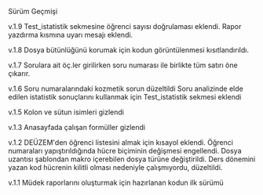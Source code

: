 Sürüm Geçmişi

v.1.9
Test_istatistik sekmesine öğrenci sayısı doğrulaması eklendi.
Rapor yazdırma kısmına uyarı mesajı eklendi.

v.1.8
Dosya bütünlüğünü korumak için kodun görüntülenmesi kısıtlandırıldı.

v.1.7
Sorulara ait öç.ler girilirken soru numarası ile birlikte tüm satırı öne çıkarır.

v.1.6
Soru numaralarındaki kozmetik sorun düzeltildi
Soru analizinde elde edilen istatistik sonuçlarını kullanmak için Test_istatistik sekmesi eklendi

v.1.5
Kolon ve sütun isimleri gizlendi

v.1.3
Anasayfada çalışan formüller gizlendi

v.1.2
DEÜZEM'den öğrenci listesini almak için kısayol eklendi.
Öğrenci numaraları yapıştırıldığında hücre biçiminin değişmesi engellendi.
Dosya uzantısı şablondan makro içerebilen dosya türüne değiştirildi.
Ders dönemini yazan kod hücrenin kilitli olması nedeniyle çalışmıyordu, düzeltildi.

v.1.1
Müdek raporlarını oluşturmak için hazırlanan kodun ilk sürümü
